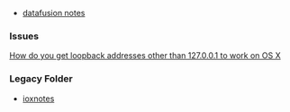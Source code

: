 
* [datafusion notes](./datafusion/Readme.md)

### Issues

[How do you get loopback addresses other than 127.0.0.1 to work on OS X](https://superuser.com/questions/458875/how-do-you-get-loopback-addresses-other-than-127-0-0-1-to-work-on-os-x)

### Legacy Folder

* [ioxnotes](https://github.com/stormasm/ioxnotes)
